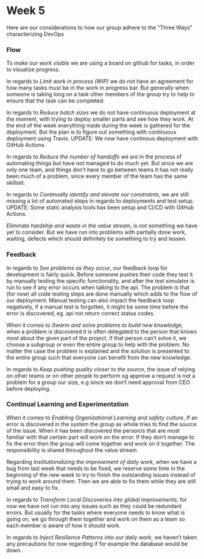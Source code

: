 # Week 5
 Here are our considerations to how our group adhere to the "Three Ways" characterizing DevOps

### Flow
To *make our work visible* we are using a board on github for tasks, in order to visualize progress. 

In regards to *Limit work in process (WIP)* we do not have an agreement for how many tasks must be in the work in progress bar. But generally when someone is taking long on a task other members of the group try to help to ensure that the task can be completed. 

In regards to *Reduce batch sizes* we do not have continuous deployment at the moment, with trying to deploy smaller parts and see how they work. At the end of the week everything made during the week is gathered for the deployment. But the plan is to figure out something with continuous deployment using Travis. UPDATE: We now have continous deployment with GitHub Actions. 

In regards to *Reduce the number of handoffs* we are in the process of automating things but have not managed to do much yet. But since we are only one team, and things don’t have to go between teams it has not really been much of a problem, since every member of the team has the same skillset. 

In regards to *Continually identify and elevate our constraints*, we are still missing a lot of automated steps in regards to deployments and test setup. UPDATE: Some static analysis tools has been setup and CI/CD with GitHub Actions.

*Eliminate hardship and waste in the value stream*, is not something we have yet to consider. But we have run into problems with partially done work, waiting, defects which should definitely be something to try and lessen.


### Feedback

In regards to *See problems as they occur*, our feedback loop for development is fairly quick. Before someone pushes their code they test it by manually testing the specific functionality, and after the test simulator is run to see if any error occurs when talking to the api. The problem is that (for now) all code testing steps are done manually which adds to the flow of our deployment. Manual testing can also impact the feedback loop negatively, if a manual test is forgotten, it might be some time before the error is discovered, eg. api not return correct status codes.  


When it comes to *Swarm and solve problems to build new knowledge*, when a problem is discovered it is often delegated to the person that knows most about the given part of the project, if that person can’t solve it, we choose a subgroup or even the entire group to help with the problem. No matter the case the problem is explained and the solution is presented to the entire group such that everyone can benefit from the new knowledge. 

In regards to *Keep pushing quality closer to the source*, the issue of relying on other teams or on other people to perform og approve a request is not a problem for a group our size, e.g since we don’t need approval from CEO before deploying. 


### Continual Learning and Experimentation

When it comes to *Enabling Organizational Learning and safety culture*, If an error is discovered in the system the group as whole tries to find the source of the issue. When it has been discovered the person/s that are most familiar with that certain part will work on the error. If they don’t manage to fix the error then the group will come together and work on it together. The responsibility is shared throughout the value stream

Regarding *Institutionalizing the improvement of daily work*, when we have a bug from last week that needs to be fixed, we reserve some time in the beginning of the new week to try to finish the outstanding issues instead of trying to work around them. Then we are able to fix them while they are still small and easy to fix.

In regards to *Transform Local Discoveries into global improvements*, for now we have not run into any issues such as they could be redundant errors. But usually for the tasks where everyone needs to know what is going on, we go through them together and work on them as a team so each member is aware of how it should work.

In regards to *Inject Resilience Patterns into our daily work*, we haven’t taken any precautions for now regarding if for example the database would be down.

